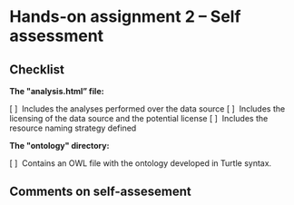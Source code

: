 # Hands-on assignment 2 – Self assessment

## Checklist

**The "analysis.html” file:**

[ ]&nbsp;&nbsp;Includes the analyses performed over the data source
[ ]&nbsp;&nbsp;Includes the licensing of the data source and the potential license
[ ]&nbsp;&nbsp;Includes the resource naming strategy defined

**The "ontology" directory:**

[ ]&nbsp;&nbsp;Contains an OWL file with the ontology developed in Turtle syntax.

## Comments on self-assesement
